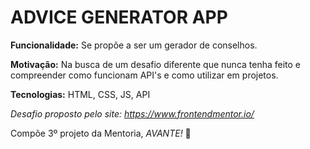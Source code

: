 # ADVICE GENERATOR APP

**Funcionalidade:** Se propõe a ser um gerador de conselhos.

**Motivação:** Na busca de um desafio diferente que nunca tenha feito e compreender como funcionam API's e como utilizar em projetos.

**Tecnologias:** HTML, CSS, JS, API

*Desafio proposto pelo site: https://www.frontendmentor.io/*

Compõe 3º projeto da Mentoria,
*AVANTE!* :rocket: